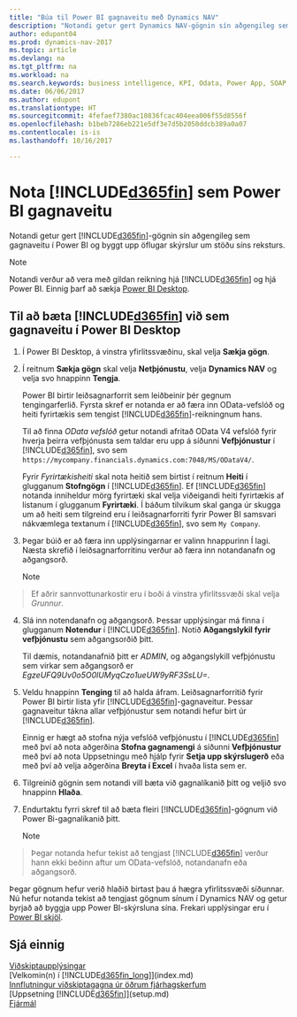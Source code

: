 ```yaml
---
title: "Búa til Power BI gagnaveitu með Dynamics NAV"
description: "Notandi getur gert Dynamics NAV-gögnin sín aðgengileg sem gagnaveitu í Power BI og byggt upp öflugar skýrslur um stöðu síns reksturs."
author: edupont04
ms.prod: dynamics-nav-2017
ms.topic: article
ms.devlang: na
ms.tgt_pltfrm: na
ms.workload: na
ms.search.keywords: business intelligence, KPI, Odata, Power App, SOAP, analysis
ms.date: 06/06/2017
ms.author: edupont
ms.translationtype: HT
ms.sourcegitcommit: 4fefaef7380ac10836fcac404eea006f55d8556f
ms.openlocfilehash: b1beb7286eb221e5df3e7d5b2050ddcb389a0a07
ms.contentlocale: is-is
ms.lasthandoff: 10/16/2017

---
```

# <a name="using-included365finincludesd365finmdmd-as-a-power-bi-data-source"></a>Nota [!INCLUDE[d365fin](includes/d365fin_md.md)] sem Power BI gagnaveitu
Notandi getur gert [!INCLUDE[d365fin](includes/d365fin_md.md)]-gögnin sín aðgengileg sem gagnaveitu í Power BI og byggt upp öflugar skýrslur um stöðu síns reksturs.  

> [!NOTE]  
>   Notandi verður að vera með gildan reikning hjá [!INCLUDE[d365fin](includes/d365fin_md.md)] og hjá Power BI. Einnig þarf að sækja [Power BI Desktop](https://powerbi.microsoft.com/en-us/desktop/).  

## <a name="to-add-included365finincludesd365finmdmd-as-a-data-source-in-power-bi-desktop"></a>Til að bæta [!INCLUDE[d365fin](includes/d365fin_md.md)] við sem gagnaveitu í Power BI Desktop
1. Í Power BI Desktop, á vinstra yfirlitssvæðinu, skal velja **Sækja gögn**.
2. Í reitnum **Sækja gögn** skal velja **Netþjónustu**, velja **Dynamics NAV** og velja svo hnappinn **Tengja**.

   Power BI birtir leiðsagnarforrit sem leiðbeinir þér gegnum tengingarferlið. Fyrsta skref er notanda er að færa inn OData-vefslóð og heiti fyrirtækis sem tengist [!INCLUDE[d365fin](includes/d365fin_md.md)]-reikningnum hans.  

   Til að finna *OData vefslóð* getur notandi afritað OData V4 vefslóð fyrir hverja þeirra vefþjónusta sem taldar eru upp á síðunni **Vefþjónustur** í [!INCLUDE[d365fin](includes/d365fin_md.md)], svo sem `https://mycompany.financials.dynamics.com:7048/MS/ODataV4/`.  

   Fyrir *Fyrirtækisheiti* skal nota heitið sem birtist í reitnum **Heiti** í glugganum **Stofngögn** í [!INCLUDE[d365fin](includes/d365fin_md.md)]. Ef [!INCLUDE[d365fin](includes/d365fin_md.md)] notanda inniheldur mörg fyrirtæki skal velja viðeigandi heiti fyrirtækis af listanum í glugganum **Fyrirtæki**. Í báðum tilvikum skal ganga úr skugga um að heiti sem tilgreind eru í leiðsagnarforriti fyrir Power BI samsvari nákvæmlega textanum í [!INCLUDE[d365fin](includes/d365fin_md.md)], svo sem `My Company`.
3. Þegar búið er að færa inn upplýsingarnar er valinn hnappurinn Í lagi. Næsta skrefið í leiðsagnarforritinu verður að færa inn notandanafn og aðgangsorð.

   > [!NOTE]  
>    Ef aðrir sannvottunarkostir eru í boði á vinstra yfirlitssvæði skal velja *Grunnur*.
4. Slá inn notendanafn og aðgangsorð. Þessar upplýsingar má finna í glugganum **Notendur** í [!INCLUDE[d365fin](includes/d365fin_md.md)]. Notið **Aðgangslykil fyrir vefþjónustu** sem aðgangsorðið þitt.

   Til dæmis, notandanafnið þitt er *ADMIN*, og aðgangslykill vefþjónustu sem virkar sem aðgangsorð er *EgzeUFQ9Uv0o5O0lUMyqCzo1ueUW9yRF3SsLU=*.
5. Veldu hnappinn **Tenging** til að halda áfram. Leiðsagnarforritið fyrir Power BI birtir lista yfir [!INCLUDE[d365fin](includes/d365fin_md.md)]-gagnaveitur. Þessar gagnaveitur tákna allar vefþjónustur sem notandi hefur birt úr [!INCLUDE[d365fin](includes/d365fin_md.md)].

   Einnig er hægt að stofna nýja vefslóð vefþjónustu í [!INCLUDE[d365fin](includes/d365fin_md.md)] með því að nota aðgerðina **Stofna gagnamengi** á síðunni **Vefþjónustur** með því að nota Uppsetningu með hjálp fyrir **Setja upp skýrslugerð** eða með því að velja aðgerðina **Breyta í Excel** í hvaða lista sem er.

6. Tilgreinið gögnin sem notandi vill bæta við gagnalíkanið þitt og veljið svo hnappinn **Hlaða**.
7. Endurtaktu fyrri skref til að bæta fleiri [!INCLUDE[d365fin](includes/d365fin_md.md)]-gögnum við Power Bi-gagnalíkanið þitt.

   > [!NOTE]  
>    Þegar notanda hefur tekist að tengjast [!INCLUDE[d365fin](includes/d365fin_md.md)] verður hann ekki beðinn aftur um OData-vefslóð, notandanafn eða aðgangsorð.

Þegar gögnum hefur verið hlaðið birtast þau á hægra yfirlitssvæði síðunnar. Nú hefur notanda tekist að tengjast gögnum sínum í Dynamics NAV og getur byrjað að byggja upp Power BI-skýrsluna sína. Frekari upplýsingar eru í [Power BI skjöl](https://powerbi.microsoft.com/documentation/powerbi-landing-page/).

## <a name="see-also"></a>Sjá einnig
[Viðskiptaupplýsingar](bi.md)  
[Velkomin(n) í [!INCLUDE[d365fin_long](includes/d365fin_long_md.md)]](index.md)  
[Innflutningur viðskiptagagna úr öðrum fjárhagskerfum](upload-data.md)  
[Uppsetning [!INCLUDE[d365fin](includes/d365fin_md.md)]](setup.md)  
[Fjármál](finance.md)  

